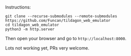Instructions:

```
git clone --recurse-submodules --remote-submodules https://github.com/Funcan/tildagon_web_emulator
cd tildagon_web_emulator
python3 -m http.server
```

Then open your browser and go to `http://localhost:8000`.


Lots not working yet, PRs very welcome.
